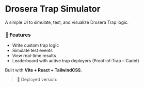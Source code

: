 # Drosera Trap Simulator

A simple UI to simulate, test, and visualize Drosera Trap logic.

### 🔧 Features
- Write custom trap logic
- Simulate test events
- View real-time results
- Leaderboard with active trap deployers (Proof-of-Trap – Cadet)

Built with **Vite + React + TailwindCSS**.

> 🧪 Deployed version: 
